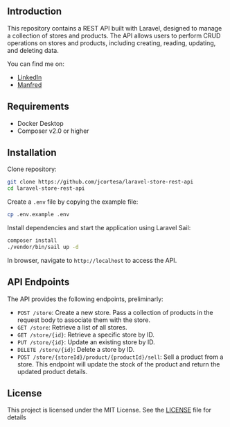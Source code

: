 ## Introduction
This repository contains a REST API built with Laravel, designed to manage a collection of stores and products. 
The API allows users to perform CRUD operations on stores and products, including creating, reading, updating, and deleting data.

You can find me on:
- [LinkedIn](https://www.linkedin.com/in/jorge-cortes-dev/)
- [Manfred](https://mnf.red/jorgecortes/timeline)

## Requirements

- Docker Desktop
- Composer v2.0 or higher

## Installation
Clone repository:
```sh
git clone https://github.com/jcortesa/laravel-store-rest-api
cd laravel-store-rest-api
```

Create a `.env` file by copying the example file:
```sh
cp .env.example .env
```

Install dependencies and start the application using Laravel Sail:
```sh
composer install
./vendor/bin/sail up -d
```

In browser, navigate to `http://localhost` to access the API.

## API Endpoints
The API provides the following endpoints, preliminarly:

- `POST /store`: Create a new store. Pass a collection of products in the request body to associate them with the store.
- `GET /store`: Retrieve a list of all stores.
- `GET /store/{id}`: Retrieve a specific store by ID.
- `PUT /store/{id}`: Update an existing store by ID.
- `DELETE /store/{id}`: Delete a store by ID.
- `POST /store/{storeId}/product/{productId}/sell`: Sell a product from a store. This endpoint will update the stock of the product and return the updated product details.

## License
This project is licensed under the MIT License. See the [LICENSE](LICENSE) file for details
